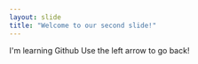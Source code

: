 ```yaml
---
layout: slide
title: "Welcome to our second slide!"
---
```

I'm learning Github
Use the left arrow to go back!
